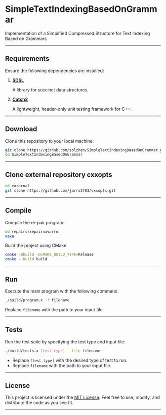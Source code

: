 # SimpleTextIndexingBasedOnGrammar

Implementation of a Simplified Compressed Structure for Text Indexing Based on Grammars


---

## Requirements

Ensure the following dependencies are installed:

1. **[SDSL](https://github.com/simongog/sdsl-lite)**
   
   A library for succinct data structures.

2. **[Catch2](https://github.com/catchorg/Catch2)**
   
   A lightweight, header-only unit testing framework for C++.

---

## Download

Clone this repository to your local machine:

```bash
git clone https://github.com/solzhen/SimpleTextIndexingBasedOnGrammar.git
cd SimpleTextIndexingBasedOnGrammar
```

---

## Clone external repository cxxopts
```bash
cd external
git clone https://github.com/jarro2783/cxxopts.git
```

---

## Compile

Compile the re-pair program:
```bash
cd repairs/repairnavarro
make
```

Build the project using CMake:

```bash
cmake -Bbuild -DCMAKE_BUILD_TYPE=Release
cmake --build build
```

---

## Run

Execute the main program with the following command:

```bash
./build/program.x -f filename
```

Replace `filename` with the path to your input file.

---

## Tests

Run the test suite by specifying the test type and input file:

```bash
./build/tests.x [test_type] --file filename
```

- Replace `[test_type]` with the desired type of test to run.
- Replace `filename` with the path to your input file.

---

## License

This project is licensed under the [MIT License](https://opensource.org/licenses/MIT). Feel free to use, modify, and distribute the code as you see fit.

---


